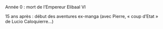 Année 0 : mort de l’Empereur Elibaal VI

15 ans après : début des aventures ex-manga (avec Pierre, « coup d’Etat » de Lucio Caloquierre…)
